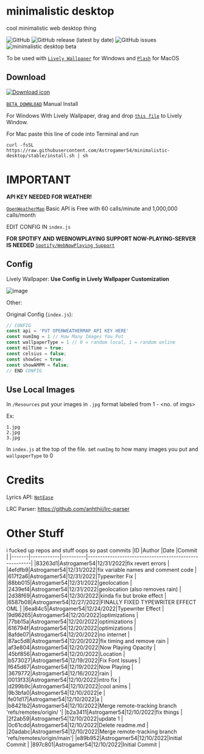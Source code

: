 
# minimalistic desktop

cool minimalistic web desktop thing

![GitHub](https://img.shields.io/github/license/Astrogamer54/minimalistic-desktop)
![GitHub release (latest by date)](https://img.shields.io/github/v/release/Astrogamer54/minimalistic-desktop?include_prereleases)
![GitHub issues](https://img.shields.io/github/issues-raw/Astrogamer54/minimalistic-desktop)
![minimalistic desktop beta](https://user-images.githubusercontent.com/78519393/210684522-f8c8d1fe-a0e0-416f-a84d-987241c2f572.gif)

To be used with [`Lively Wallpaper`](https://rocksdanister.github.io/lively/) for Windows and [`Plash`](https://github.com/sindresorhus/Plash) for MacOS

## Download

[![Download icon](https://img.shields.io/badge/dynamic/json?color=orange&label=Download&query=$.0.tag_name&url=https://api.github.com/repos/Astrogamer54/minimalistic-desktop/releases&style=for-the-badge)](https://github.com/Astrogamer54/minimalistic-desktop/archive/refs/tags/v1.2.0-beta2.zip)

[`BETA DOWNLOAD`](https://github.com/Astrogamer54/minimalistic-desktop/releases/tag/1.2.0-beta2) Manual Install

For Windows With Lively Wallpaper, drag and drop [`this file`](https://github.com/Astrogamer54/minimalistic-desktop/releases/download/v1.1.2/minimalistic-desktop-lively.zip) to Lively Window.

For Mac paste this line of code into Terminal and run

```curl -fsSL https://raw.githubusercontent.com/Astrogamer54/minimalistic-desktop/stable/install.sh | sh```

# IMPORTANT

**API KEY NEEDED FOR WEATHER!**

[`OpenWeatherMap`](https://openweathermap.org/price)
Basic API is Free with 60 calls/minute  and 1,000,000 calls/month

EDIT CONFIG IN `index.js`

**FOR SPOTIFY AND WEBNOWPLAYING SUPPORT NOW-PLAYING-SERVER IS NEEDED**
[`Spotify/WebNowPlaying Support`](https://github.com/Astrogamer54/now-playing-server)

## Config

Lively Wallpaper:
**Use Config in Lively Wallpaper Customization**

![image](https://user-images.githubusercontent.com/78519393/211221219-3283be94-e23b-4cef-94bf-9c15ac4bc887.png)

Other:

Original Config (`index.js`):

```js
// CONFIG
const api = 'PUT OPENWEATHERMAP API KEY HERE'
const numImg = 1 // How Many Images You Put
const wallpaperType = 1 // 0 = random local, 1 = random online
const milTime = true;
const celsius = false;
const showSec = true;
const showAMPM = false;
// END CONFIG
```

## Use Local Images

In `/Resources` put your images in `.jpg` format labeled from 1 - <no. of imgs>

Ex:

```text
1.jpg
2.jpg
3.jpg
```

In `index.js` at the top of the file. set `numImg` to how many images you put and `wallpaperType` to 0

# Credits

Lyrics API: [`NetEase`](https://music.xianqiao.wang/neteaseapiv2)

LRC Parser: <https://github.com/anhthii/lrc-parser>

# Other Stuff

i fucked up repos and stuff oops so
past commits
|ID     |Author      |Date      |Commit                                                 |
|-------|------------|----------|-------------------------------------------------------|
|83263d1|Astrogamer54|12/31/2022|fix revert errors                                      |
|4efdfb9|Astrogamer54|12/31/2022|fix variable names and comment code                    |
|617f2a6|Astrogamer54|12/31/2022|Typewriter Fix                                         |
|88bb015|Astrogamer54|12/31/2022|geolocation                                            |
|2439ef4|Astrogamer54|12/31/2022|geolocation (also removes rain)                        |
|2d38f69|Astrogamer54|12/30/2022|kinda fix but broke effect                             |
|6587b08|Astrogamer54|12/27/2022|FINALLY FIXED TYPEWRITER EFFECT OML                    |
|6ea84c5|Astrogamer54|12/24/2022|Typewriter Effect                                      |
|9d96265|Astrogamer54|12/20/2022|optimizations                                          |
|77bb15a|Astrogamer54|12/20/2022|optimizations                                          |
|616794f|Astrogamer54|12/20/2022|optimizations                                          |
|8afde07|Astrogamer54|12/20/2022|no internet                                            |
|87ac5d8|Astrogamer54|12/20/2022|fix timing and remove rain                             |
|af3e804|Astrogamer54|12/20/2022|Now Playing Opacity                                    |
|45bf856|Astrogamer54|12/20/2022|Location                                               |
|b573027|Astrogamer54|12/19/2022|Fix Font Issues                                        |
|f645d67|Astrogamer54|12/19/2022|Now Playing                                            |
|3679772|Astrogamer54|12/16/2022|rain                                                   |
|0013f33|Astrogamer54|12/10/2022|intro fix                                              |
|d299b9c|Astrogamer54|12/10/2022|cool anims                                             |
|9b3bfa0|Astrogamer54|12/10/2022|e                                                      |
|fe01d17|Astrogamer54|12/10/2022|a                                                      |
|b8421b2|Astrogamer54|12/10/2022|Merge remote-tracking branch 'refs/remotes/origin/    '|
|b2a3411|Astrogamer54|12/10/2022|fix things                                             |
|2f2ab59|Astrogamer54|12/10/2022|update 1                                               |
|0c61cdd|Astrogamer54|12/10/2022|Delete readme.md                                       |
|20adabc|Astrogamer54|12/10/2022|Merge remote-tracking branch 'refs/remotes/origin/main'|
|e89b952|Astrogamer54|12/10/2022|Initial Commit                                         |
|897c801|Astrogamer54|12/10/2022|Initial Commit                                         |
